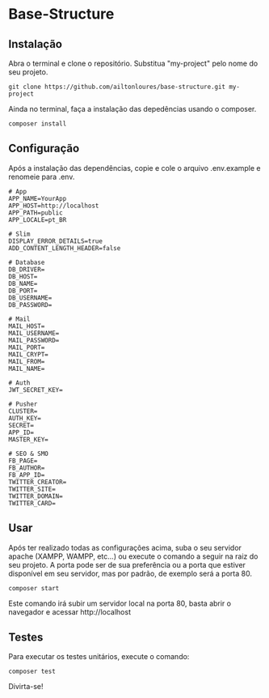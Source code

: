 # Base-Structure

## Instalação

Abra o terminal e clone o repositório. Substitua "my-project" pelo nome do seu projeto.

```
git clone https://github.com/ailtonloures/base-structure.git my-project
```

Ainda no terminal, faça a instalação das depedências usando o composer.

```
composer install
```

## Configuração

Após a instalação das dependências, copie e cole o arquivo .env.example e renomeie para .env.

``` 
# App
APP_NAME=YourApp
APP_HOST=http://localhost
APP_PATH=public
APP_LOCALE=pt_BR

# Slim
DISPLAY_ERROR_DETAILS=true
ADD_CONTENT_LENGTH_HEADER=false

# Database
DB_DRIVER=
DB_HOST=
DB_NAME=
DB_PORT=
DB_USERNAME=
DB_PASSWORD=

# Mail
MAIL_HOST=
MAIL_USERNAME=
MAIL_PASSWORD=
MAIL_PORT=
MAIL_CRYPT=
MAIL_FROM=
MAIL_NAME=

# Auth
JWT_SECRET_KEY=

# Pusher
CLUSTER=
AUTH_KEY=
SECRET=
APP_ID=
MASTER_KEY=

# SEO & SMO
FB_PAGE=
FB_AUTHOR=
FB_APP_ID=
TWITTER_CREATOR=
TWITTER_SITE=
TWITTER_DOMAIN=
TWITTER_CARD=
``` 

## Usar

Após ter realizado todas as configurações acima, suba o seu servidor apache (XAMPP, WAMPP, etc...) ou execute o comando a seguir na raiz do seu projeto.
A porta pode ser de sua preferência ou a porta que estiver disponível em seu servidor, mas por padrão, de exemplo será a porta 80.

```
composer start
```

Este comando irá subir um servidor local na porta 80, basta abrir o navegador e acessar http://localhost

## Testes

Para executar os testes unitários, execute o comando:

```
composer test
```

Divirta-se!
